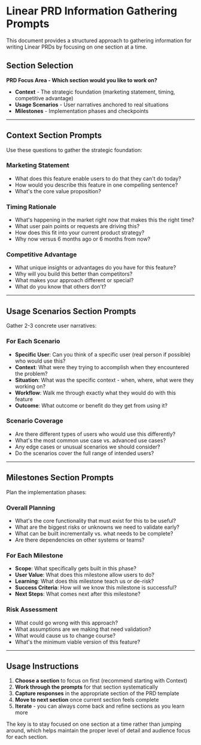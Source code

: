 # Linear PRD Information Gathering Prompts

This document provides a structured approach to gathering information for writing Linear PRDs by focusing on one section at a time.

## Section Selection

**PRD Focus Area - Which section would you like to work on?**
- **Context** - The strategic foundation (marketing statement, timing, competitive advantage)
- **Usage Scenarios** - User narratives anchored to real situations
- **Milestones** - Implementation phases and checkpoints

---

## Context Section Prompts

Use these questions to gather the strategic foundation:

### Marketing Statement
- What does this feature enable users to do that they can't do today?
- How would you describe this feature in one compelling sentence?
- What's the core value proposition?

### Timing Rationale  
- What's happening in the market right now that makes this the right time?
- What user pain points or requests are driving this?
- How does this fit into your current product strategy?
- Why now versus 6 months ago or 6 months from now?

### Competitive Advantage
- What unique insights or advantages do you have for this feature?
- Why will you build this better than competitors?
- What makes your approach different or special?
- What do you know that others don't?

---

## Usage Scenarios Section Prompts

Gather 2-3 concrete user narratives:

### For Each Scenario
- **Specific User**: Can you think of a specific user (real person if possible) who would use this?
- **Context**: What were they trying to accomplish when they encountered the problem?
- **Situation**: What was the specific context - when, where, what were they working on?
- **Workflow**: Walk me through exactly what they would do with this feature
- **Outcome**: What outcome or benefit do they get from using it?

### Scenario Coverage
- Are there different types of users who would use this differently?
- What's the most common use case vs. advanced use cases?
- Any edge cases or unusual scenarios we should consider?
- Do the scenarios cover the full range of intended users?

---

## Milestones Section Prompts

Plan the implementation phases:

### Overall Planning
- What's the core functionality that must exist for this to be useful?
- What are the biggest risks or unknowns we need to validate early?
- What can be built incrementally vs. what needs to be complete?
- Are there dependencies on other systems or teams?

### For Each Milestone
- **Scope**: What specifically gets built in this phase?
- **User Value**: What does this milestone allow users to do?
- **Learning**: What does this milestone teach us or de-risk?
- **Success Criteria**: How will we know this milestone is successful?
- **Next Steps**: What comes next after this milestone?

### Risk Assessment
- What could go wrong with this approach?
- What assumptions are we making that need validation?
- What would cause us to change course?
- What's the minimum viable version of this feature?

---

## Usage Instructions

1. **Choose a section** to focus on first (recommend starting with Context)
2. **Work through the prompts** for that section systematically  
3. **Capture responses** in the appropriate section of the PRD template
4. **Move to next section** once current section feels complete
5. **Iterate** - you can always come back and refine sections as you learn more

The key is to stay focused on one section at a time rather than jumping around, which helps maintain the proper level of detail and audience focus for each section.